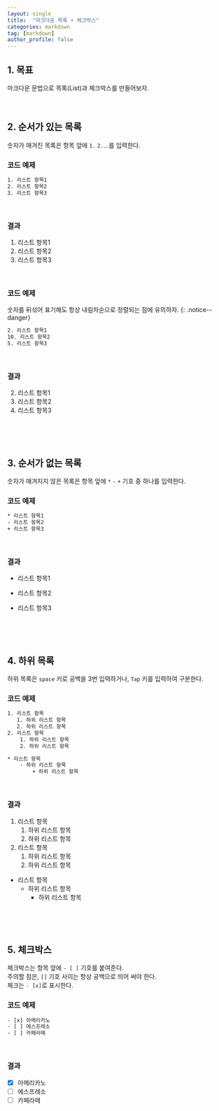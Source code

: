 ```yaml
---
layout: single
title:  "마크다운 목록 ∙ 체크박스"
categories: markdown
tag: [markdown]
author_profile: false
---
```


## 1. 목표
마크다운 문법으로 목록(List)과 체크박스를 만들어보자.
<br>
<br>
<br>



## 2. 순서가 있는 목록
숫자가 매겨진 목록은 항목 앞에 <code>1.</code> <code>2.</code>...를 입력한다.
<br>

### 코드 예제
```html
1. 리스트 항목1
2. 리스트 항목2
3. 리스트 항목3
```
<br>

### 결과
1. 리스트 항목1
2. 리스트 항목2
3. 리스트 항목3
<br>

### 코드 예제
숫자를 뒤섞어 표기해도 항상 내림차순으로 정렬되는 점에 유의하자.
{: .notice--danger}

```html
2. 리스트 항목1
10. 리스트 항목2
5. 리스트 항목3
```
<br>

### 결과
2. 리스트 항목1
10. 리스트 항목2
5. 리스트 항목3
<br>
<br>
<br>



## 3. 순서가 없는 목록
숫자가 매겨지지 않은 목록은 항목 앞에 <code>*</code> <code>-</code> <code>+</code> 기호 중 하나를 입력한다.
<br>

### 코드 예제
```html
* 리스트 항목1
- 리스트 항목2
+ 리스트 항목3
```
<br>

### 결과
* 리스트 항목1
- 리스트 항목2
+ 리스트 항목3
<br>
<br>
<br>



## 4. 하위 목록
하위 목록은 <code>space</code> 키로 공백을 3번 입력하거나, <code>Tap</code> 키를 입력하여 구분한다.
<br>

### 코드 예제
```html
1. 리스트 항목
   1. 하위 리스트 항목
   2. 하위 리스트 항목
2. 리스트 항목
    1. 하위 리스트 항목
    2. 하위 리스트 항목

* 리스트 항목
    - 하위 리스트 항목
        + 하위 리스트 항목
```
<br>

### 결과
1. 리스트 항목
   1. 하위 리스트 항목
   2. 하위 리스트 항목
2. 리스트 항목
    1. 하위 리스트 항목
    2. 하위 리스트 항목

* 리스트 항목
    - 하위 리스트 항목
        + 하위 리스트 항목
<br>
<br>
<br>



## 5. 체크박스
체크박스는 항목 앞에 <code>- [ ]</code> 기호를 붙여준다.  
주의할 점은, <code>[]</code> 기호 사이는 항상 공백으로 띄어 써야 한다.  
체크는 <code>- [x]</code>로 표시한다.
<br>

### 코드 예제
```html
- [x] 아메리카노
- [ ] 에스프레소
- [ ] 카페라떼
```
<br>

### 결과
- [x] 아메리카노
- [ ] 에스프레소
- [ ] 카페라떼
